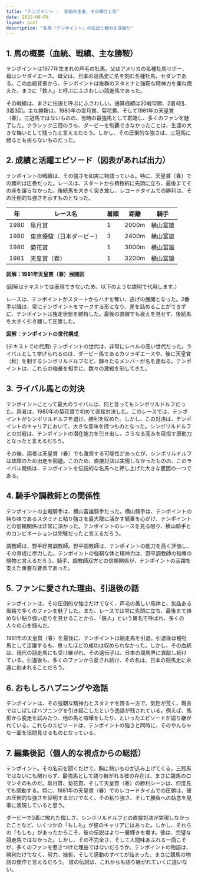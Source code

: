 ```yaml
---
title: "テンポイント -  悲劇の王者、その輝きと影"
date: 2025-08-09
layout: post
description: "名馬『テンポイント』の伝説と魅力を深堀り"
---
```


## 1. 馬の概要（血統、戦績、主な勝鞍）

テンポイントは1977年生まれの芦毛の牡馬。父はアメリカの名種牡馬リボー、母はシヤダイエース。母父は、日本の競馬史に名を刻む名種牡馬、セダンである。この血統背景から、テンポイントは抜群のスタミナと強靭な精神力を兼ね備えた、まさに「鉄人」と呼ぶにふさわしい競走馬であった。

その戦績は、まさに伝説と呼ぶにふさわしい。通算成績は20戦12勝、2着4回、3着3回。主な勝鞍は、1980年の皐月賞、菊花賞、そして1981年の天皇賞（春）。三冠馬ではないものの、当時の最強馬として君臨し、多くのファンを魅了した。クラシック三冠のうち、ダービーを制覇できなかったことは、生涯の大きな悔いとして残ったと言えるだろう。しかし、その圧倒的な強さは、三冠馬に勝るとも劣らないものだった。


## 2. 成績と活躍エピソード（図表があれば出力）

テンポイントの戦績は、その強さを如実に物語っている。特に、天皇賞（春）での勝利は圧巻だった。レースは、スタートから積極的に先頭に立ち、最後までその座を譲らなかった。後続馬を大きく突き放し、レコードタイムでの勝利は、その圧倒的な強さを示すものとなった。

| 年 | レース名             | 着順 | 距離 | 騎手       |
|---|----------------------|-----|-----|-------------|
| 1980 | 皐月賞               | 1   | 2000m| 横山富雄     |
| 1980 | 東京優駿（日本ダービー）| 3   | 2400m| 横山富雄     |
| 1980 | 菊花賞               | 1   | 3000m| 横山富雄     |
| 1981 | 天皇賞（春）           | 1   | 3200m| 横山富雄     |


**図解：1981年天皇賞（春）展開図**

(図解はテキストでは表現できないため、以下のような説明で代用します。)

レースは、テンポイントがスタートからハナを奪い、逃げの展開となった。2番手以降は、常にテンポイントをマークする形となり、差を詰めることができずに、テンポイントは独走状態を維持した。最後の直線でも衰えを見せず、後続馬を大きく引き離して圧勝した。


**図解：テンポイントの世代構成**

(テキストでの代用)  テンポイントの世代は、非常にレベルの高い世代だった。ライバルとして挙げられるのは、ダービー馬であるカツラギエースや、後に天皇賞（秋）を制するシンボリルドルフなど、錚々たるメンバーが名を連ねる。テンポイントは、これらの強豪を相手に、数々の激戦を制してきた。


## 3. ライバル馬との対決

テンポイントにとって最大のライバルは、何と言ってもシンボリルドルフだった。両者は、1980年の菊花賞で初めて直接対決した。このレースでは、テンポイントがシンボリルドルフを退け、勝利を収めた。しかし、この対決は、テンポイントのキャリアにおいて、大きな意味を持つものとなった。シンボリルドルフとの対戦は、テンポイントの潜在能力を引き出し、さらなる高みを目指す原動力となったと言えるだろう。

その後、両者は天皇賞（春）でも激突する可能性があったが、シンボリルドルフは故障のため出走を回避。このため、直接対決は実現しなかったものの、このライバル関係は、テンポイントを伝説的な名馬へと押し上げた大きな要因の一つである。


## 4. 騎手や調教師との関係性

テンポイントの主戦騎手は、横山富雄騎手だった。横山騎手は、テンポイントの持ち味であるスタミナと粘り強さを最大限に活かす騎乗を心がけ、テンポイントとの信頼関係は非常に深かった。テンポイントのレースを見る限り、横山騎手とのコンビネーションは完璧だったと言えるだろう。

調教師は、野平好男調教師。野平調教師は、テンポイントの能力を高く評価し、その育成に尽力した。テンポイントの強靭な体と精神力は、野平調教師の指導の賜物と言えるだろう。騎手、調教師双方との信頼関係が、テンポイントの活躍を支えた重要な要素であった。


## 5. ファンに愛された理由、引退後の話

テンポイントは、その圧倒的な強さだけでなく、芦毛の美しい馬体と、気品ある風格で多くのファンを魅了した。また、レースでは常に先頭に立ち、最後まで諦めない粘り強い走りを見せることから、「鉄人」という異名で呼ばれ、多くの人々の心を掴んだ。

1981年の天皇賞（春）を最後に、テンポイントは競走馬を引退。引退後は種牡馬として活躍するも、思ったほどの成功は収められなかった。しかし、その血統は、現代の競走馬にも受け継がれ、その遺伝子は、日本の競馬界に貢献し続けている。引退後も、多くのファンから愛され続け、その名は、日本の競馬史に永遠に刻まれることだろう。


## 6. おもしろハプニングや逸話

テンポイントは、その強靭な精神力とスタミナを誇る一方で、気性が荒く、厩舎ではしばしばハプニングを引き起こしたという逸話が残されている。例えば、馬房から脱走を試みたり、他の馬と喧嘩をしたり、といったエピソードが語り継がれている。これらのエピソードは、テンポイントの強さと同時に、そのやんちゃな一面を垣間見せるものとなっている。


## 7. 編集後記（個人的な視点からの総括）

テンポイント。その名前を聞くだけで、胸に熱いものが込み上げてくる。三冠馬ではないにも関わらず、最強馬として語り継がれる彼の存在は、まさに競馬のロマンそのものだ。皐月賞、菊花賞、そして天皇賞（春）の勝利シーンは、何度見ても感動する。特に、1981年の天皇賞（春）でのレコードタイムでの圧勝は、彼の圧倒的な強さを証明するだけでなく、その粘り強さ、そして勝負への執念を見事に表現していると思う。

ダービーで3着に敗れた悔しさ、シンボリルドルフとの直接対決が実現しなかったことなど、いくつかの「もしも」が彼のキャリアにはあった。しかし、それらの「もしも」があったからこそ、彼の伝説はより一層輝きを増す。彼は、完璧な競走馬ではなかった。しかし、その不完全さ、そして人間味あふれる一面こそが、多くのファンを惹きつけた理由ではないだろうか。テンポイントの物語は、勝利だけでなく、努力、挫折、そして感動のすべてが詰まった、まさに競馬の物語の傑作と言えるだろう。  彼の伝説は、これからも語り継がれていくに違いない。
